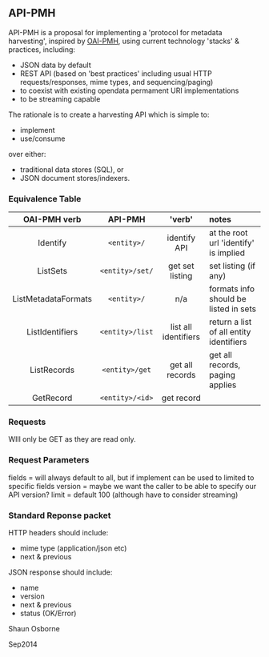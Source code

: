 ## API-PMH

API-PMH is a proposal for implementing a 'protocol for metadata harvesting', inspired by [OAI-PMH](http://www.openarchives.org/pmh/), using current technology 'stacks' & practices, including:

* JSON data by default
* REST API (based on 'best practices' including usual HTTP requests/responses, mime types, and sequencing/paging)
* to coexist with existing opendata permament URI implementations
* to be streaming capable

The rationale is to create a harvesting API which is simple to:
* implement
* use/consume 

over either:
* traditional data stores (SQL), or
* JSON document stores/indexers.   

### Equivalence Table

OAI-PMH verb | API-PMH | 'verb' | notes |
:-------: | :-------: | :-------: | :--------------- |
Identify | `<entity>/`| identify API | at the root url 'identify' is implied |
ListSets| `<entity>/set/`| get set listing | set listing (if any)|
ListMetadataFormats | `<entity>/` | n/a | formats info should be listed in sets |
ListIdentifiers|`<entity>/list`| list all identifiers | return a list of all entity identifiers |
ListRecords|`<entity>/get`| get all records | get all records, paging applies |
GetRecord |`<entity>/<id>`| get record|

### Requests

WIll only be GET as they are read only.

### Request Parameters

fields = will always default to all, but if implement can be used to limited to specific fields
version = maybe we want the caller to be able to specify our API version?
limit = default 100 (although have to consider streaming)

### Standard Reponse packet

HTTP headers should include:
* mime type (application/json etc)
* next & previous

JSON response should include:
* name
* version
* next & previous
* status (OK/Error)





Shaun Osborne

Sep2014
